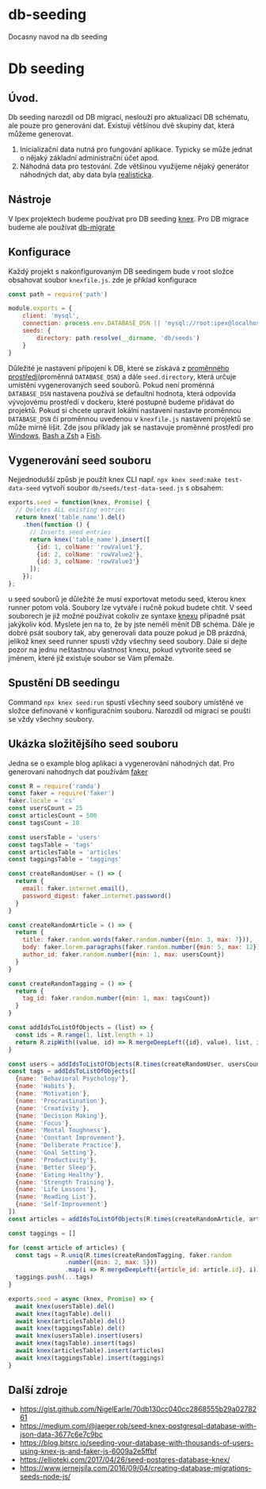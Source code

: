 # db-seeding
Docasny navod na db seeding

# Db seeding

## Úvod.

Db seeding narozdíl od DB migrací, neslouží pro aktualizací DB schématu, ale pouze pro generování dat. 
Existují většínou dvě skupiny dat, která můžeme generovat. 
1. Inicializační data nutná pro fungování aplikace. Typicky se může jednat o nějaký základní administrační účet apod.
2. Náhodná data pro testování. Zde většinou využijeme nějaký generátor náhodných dat, aby data byla [realisticka](https://medium.freecodecamp.org/how-our-test-data-generator-makes-fake-data-look-real-ace01c5bde4a). 

## Nástroje
V Ipex projektech budeme používat pro DB seeding [knex](https://knexjs.org/#Seeds-CLI). Pro DB migrace budeme ale používat [db-migrate](https://db-migrate.readthedocs.io/en/latest/#db-migrate)

## Konfigurace 
Každý projekt s nakonfigurovaným DB seedingem bude v root složce obsahovat soubor `knexfile.js`. zde je příklad konfigurace 
```javascript
const path = require('path')

module.exports = {
    client: 'mysql',
    connection: process.env.DATABASE_DSN || 'mysql://root:ipex@localhost:3306/ipbxdata',
    seeds: {
        directory: path.resolve(__dirname, 'db/seeds')
    }
}
```
Důležité je nastavení přípojení k DB, které se získává z [proměnného prostředí](https://12factor.net/config)(proměnná `DATABASE_DSN`) a dále `seed.directory`, která určuje umístění vygenerovaných seed souborů. Pokud není proménná `DATABASE_DSN` nastavena používá se defaultní hodnota, která odpovída vývojovému prostředí v dockeru, které postupně budeme přidávat do projektů. Pokud si chcete upravit lokální nastavení nastavte proměnnou `DATABASE_DSN` či proměnnou uvedenou v `knexfile.js` nastavení projektů se může mírně lišit. Zde jsou příklady jak se nastavuje proměnné prostředí pro [Windows](http://www.dowdandassociates.com/blog/content/howto-set-an-environment-variable-in-windows-command-line-and-registry/), [Bash a Zsh](https://flaviocopes.com/shell-environment-variables/) a [Fish](https://fishshell.com/docs/current/faq.html).

## Vygenerování seed souboru
Nejjednodušší způsb je použít knex CLI např. `npx knex seed:make test-data-seed` vytvoří soubor `db/seeds/test-data-seed.js` s obsahem:
```javascript
exports.seed = function(knex, Promise) {
  // Deletes ALL existing entries
  return knex('table_name').del()
    .then(function () {
      // Inserts seed entries
      return knex('table_name').insert([
        {id: 1, colName: 'rowValue1'},
        {id: 2, colName: 'rowValue2'},
        {id: 3, colName: 'rowValue3'}
      ]);
    });
};
```
u seed souborů je důležité že musí exportovat metodu seed, kterou knex runner potom volá. Soubory lze vytváře i ručně pokud budete chtít. V seed souborech je již možné používat cokoliv ze syntaxe [knexu](https://knexjs.org/) případně psát jakýkoliv kód. Myslete jen na to, že by jste neměli měnít DB schéma. Dále je dobré psát soubory tak, aby generovali data pouze pokud je DB prázdná, jelikož knex seed runner spustí vždy všechny seed soubory. Dále si dejte pozor na jednu neštastnou vlastnost knexu, pokud vytvoríte seed se jménem, které již existuje soubor se Vám přemaže. 

## Spustění DB seedingu
Command `npx knex seed:run` spustí všechny seed soubory umístěné ve složce definované v konfiguračním souboru. Narozdíl od migrací se pouští se vždy všechny soubory. 

## Ukázka složitějšího seed souboru
Jedna se o example blog aplikaci a vygenerování náhodných dat. Pro generovani nahodnych dat používám [faker](https://www.npmjs.com/package/faker)
```javascript
const R = require('ramda')
const faker = require('faker')
faker.locale = 'cs'
const usersCount = 25
const articlesCount = 500
const tagsCount = 18

const usersTable = 'users'
const tagsTable = 'tags'
const articlesTable = 'articles'
const taggingsTable = 'taggings'

const createRandomUser = () => {
  return {
    email: faker.internet.email(),
    password_digest: faker.internet.password()
  }
}

const createRandomArticle = () => {
  return {
    title: faker.random.words(faker.random.number({min: 3, max: 7})),
    body: faker.lorem.paragraphs(faker.random.number({min: 5, max: 12})),
    author_id: faker.random.number({min: 1, max: usersCount})
  }
}

const createRandomTagging = () => {
  return {
    tag_id: faker.random.number({min: 1, max: tagsCount})
  }
}

const addIdsToListOfObjects = (list) => {
  const ids = R.range(1, list.length + 1)
  return R.zipWith((value, id) => R.mergeDeepLeft({id}, value), list, ids)
}

const users = addIdsToListOfObjects(R.times(createRandomUser, usersCount))
const tags = addIdsToListOfObjects([
  {name: 'Behavioral Psychology'},
  {name: 'Habits'},
  {name: 'Motivation'},
  {name: 'Procrastination'},
  {name: 'Creativity'},
  {name: 'Decision Making'},
  {name: 'Focus'},
  {name: 'Mental Toughness'},
  {name: 'Constant Improvement'},
  {name: 'Deliberate Practice'},
  {name: 'Goal Setting'},
  {name: 'Productivity'},
  {name: 'Better Sleep'},
  {name: 'Eating Healthy'},
  {name: 'Strength Training'},
  {name: 'Life Lessons'},
  {name: 'Reading List'},
  {name: 'Self-Improvement'}
])
const articles = addIdsToListOfObjects(R.times(createRandomArticle, articlesCount))

const taggings = []

for (const article of articles) {
  const tags = R.uniq(R.times(createRandomTagging, faker.random
                .number({min: 2, max: 5}))
                .map(i => R.mergeDeepLeft({article_id: article.id}, i)))
  taggings.push(...tags)
}

exports.seed = async (knex, Promise) => {
  await knex(usersTable).del()
  await knex(tagsTable).del()
  await knex(articlesTable).del()
  await knex(taggingsTable).del()
  await knex(usersTable).insert(users)
  await knex(tagsTable).insert(tags)
  await knex(articlesTable).insert(articles)
  await knex(taggingsTable).insert(taggings)
}
```

## Další zdroje

* https://gist.github.com/NigelEarle/70db130cc040cc2868555b29a0278261
* https://medium.com/@jaeger.rob/seed-knex-postgresql-database-with-json-data-3677c6e7c9bc
* https://blog.bitsrc.io/seeding-your-database-with-thousands-of-users-using-knex-js-and-faker-js-6009a2e5ffbf
* https://elliotekj.com/2017/04/26/seed-postgres-database-knex/
* https://www.jernejsila.com/2016/09/04/creating-database-migrations-seeds-node-js/
